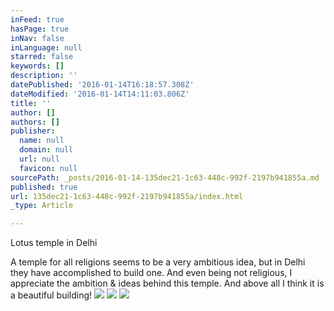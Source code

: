 ```yaml
---
inFeed: true
hasPage: true
inNav: false
inLanguage: null
starred: false
keywords: []
description: ''
datePublished: '2016-01-14T16:18:57.308Z'
dateModified: '2016-01-14T14:11:03.806Z'
title: ''
author: []
authors: []
publisher:
  name: null
  domain: null
  url: null
  favicon: null
sourcePath: _posts/2016-01-14-135dec21-1c63-448c-992f-2197b941855a.md
published: true
url: 135dec21-1c63-448c-992f-2197b941855a/index.html
_type: Article

---
```

Lotus temple in Delhi

A temple for all religions seems to be a very ambitious idea, but in Delhi they have accomplished to build one. And even being not religious, I appreciate the ambition & ideas behind this temple. And above all I think it is a beautiful building!
![](https://the-grid-user-content.s3-us-west-2.amazonaws.com/a044567b-18b1-4a28-b7b3-fff6694e1748.jpg)
![](https://the-grid-user-content.s3-us-west-2.amazonaws.com/bab08298-86b9-428a-a4f6-d48cf32e4b5d.JPG)
![](https://the-grid-user-content.s3-us-west-2.amazonaws.com/537b1d5b-c3ba-4864-85aa-b6c1ce16e60d.JPG)
